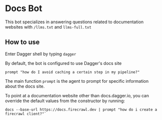 # Docs Bot

This bot specializes in answering questions related to documentation websites with `/llms.txt` and `llms-full.txt`

## How to use

Enter Dagger shell by typing `dagger`

By default, the bot is configured to use Dagger's docs site

```
prompt "how do I avoid caching a certain step in my pipeline?"
```

The main function `prompt` is the agent to prompt for specific information about the docs site.

To point at a documentation website other than docs.dagger.io, you can override the default values from the constructor by running:

```
docs --base-url https://docs.firecrawl.dev | prompt "how do i create a firecrawl client?"`
```
